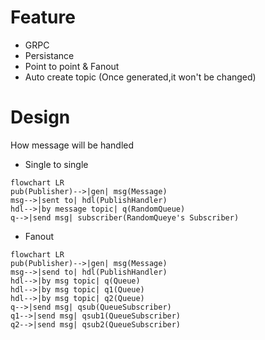 # Feature

* GRPC
* Persistance
* Point to point & Fanout
* Auto create topic (Once generated,it won't be changed)

# Design

How message will be handled

* Single to single

```mermaid
flowchart LR
pub(Publisher)-->|gen| msg(Message)
msg-->|sent to| hdl(PublishHandler)
hdl-->|by message topic| q(RandomQueue)
q-->|send msg| subscriber(RandomQueye's Subscriber)
```

* Fanout
```mermaid
flowchart LR
pub(Publisher)-->|gen| msg(Message)
msg-->|send to| hdl(PublishHandler)
hdl-->|by msg topic| q(Queue)
hdl-->|by msg topic| q1(Queue)
hdl-->|by msg topic| q2(Queue)
q-->|send msg| qsub(QueueSubscriber)
q1-->|send msg| qsub1(QueueSubscriber)
q2-->|send msg| qsub2(QueueSubscriber)
```
